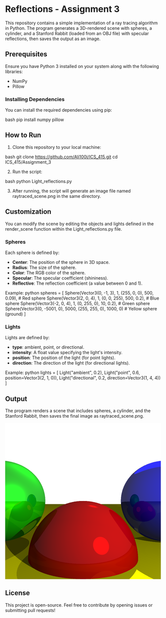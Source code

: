 # Reflections - Assignment 3

This repository contains a simple implementation of a ray tracing algorithm in Python. The program generates a 3D-rendered scene with spheres, a cylinder, and a Stanford Rabbit (loaded from an OBJ file) with specular reflections, then saves the output as an image.

## Prerequisites

Ensure you have Python 3 installed on your system along with the following libraries:

- NumPy
- Pillow

### Installing Dependencies

You can install the required dependencies using pip:

bash
pip install numpy pillow


## How to Run

1. Clone this repository to your local machine:

   
bash
   git clone https://github.com/Ali100i/ICS_415.git
   cd ICS_415/Assignment_3


2. Run the script:

   
bash
   python Light_reflections.py


3. After running, the script will generate an image file named raytraced_scene.png in the same directory.

## Customization

You can modify the scene by editing the objects and lights defined in the render_scene function within the Light_reflections.py file.

### Spheres

Each sphere is defined by:
- **Center**: The position of the sphere in 3D space.
- **Radius**: The size of the sphere.
- **Color**: The RGB color of the sphere.
- **Specular**: The specular coefficient (shininess).
- **Reflective**: The reflection coefficient (a value between 0 and 1).

Example:
python
spheres = [
    Sphere(Vector3(0, -1, 3), 1, (255, 0, 0), 500, 0.09),  # Red sphere
    Sphere(Vector3(2, 0, 4), 1, (0, 0, 255), 500, 0.2),     # Blue sphere
    Sphere(Vector3(-2, 0, 4), 1, (0, 255, 0), 10, 0.2),     # Green sphere
    Sphere(Vector3(0, -5001, 0), 5000, (255, 255, 0), 1000, 0)  # Yellow sphere (ground)
]


### Lights

Lights are defined by:
- **type**: ambient, point, or directional.
- **intensity**: A float value specifying the light's intensity.
- **position**: The position of the light (for point lights).
- **direction**: The direction of the light (for directional lights).

Example:
python
lights = [
    Light("ambient", 0.2),
    Light("point", 0.6, position=Vector3(2, 1, 0)),
    Light("directional", 0.2, direction=Vector3(1, 4, 4))
]

## Output

The program renders a scene that includes spheres, a cylinder, and the Stanford Rabbit, then saves the final image as raytraced_scene.png.

![Example Output](raytraced_scene.png)

## License

This project is open-source. Feel free to contribute by opening issues or submitting pull requests!
